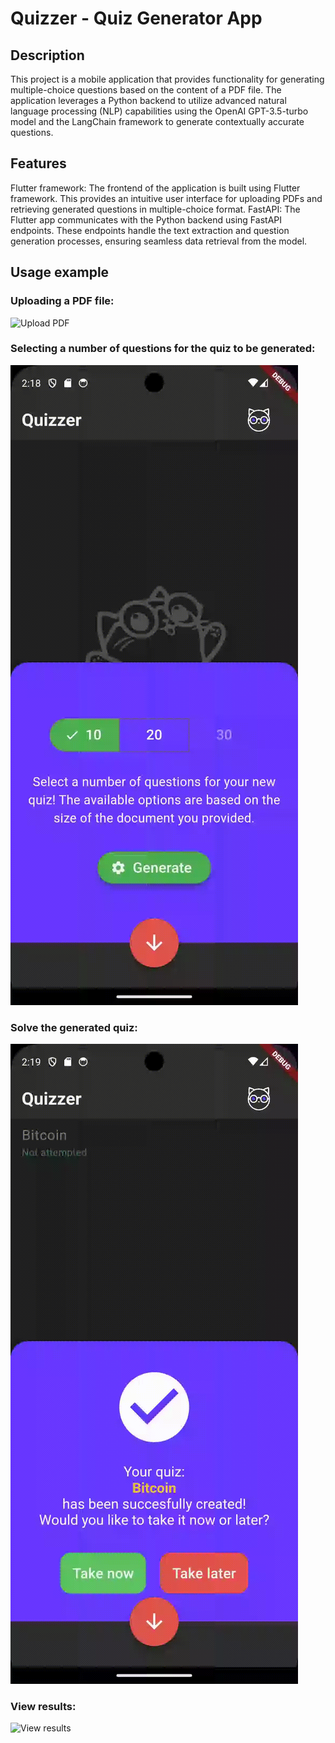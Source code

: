 # Quizzer - Quiz Generator App
## Description
This project is a mobile application that provides functionality for generating multiple-choice questions based on the content of a PDF file. 
The application leverages a Python backend to utilize advanced natural language processing (NLP) capabilities using the OpenAI GPT-3.5-turbo model and the LangChain framework to generate contextually accurate questions.

## Features
Flutter framework: The frontend of the application is built using Flutter framework. This provides an intuitive user interface for uploading PDFs and retrieving generated questions in multiple-choice format.
FastAPI: The Flutter app communicates with the Python backend using FastAPI endpoints. These endpoints handle the text extraction and question generation processes, ensuring seamless data retrieval from the model.

## Usage example
### Uploading a PDF file:
![Upload PDF](https://github.com/stearsail/Quizzer/blob/main/ragbot_app/readme_gifs/upload_file.gif)

### Selecting a number of questions for the quiz to be generated:
![Select number of questions](https://github.com/stearsail/Quizzer/blob/main/ragbot_app/readme_gifs/select_nr_questions.gif)

### Solve the generated quiz:
![Solve quiz](https://github.com/stearsail/Quizzer/blob/main/ragbot_app/readme_gifs/answer_questions.gif)

### View results:
![View results](https://github.com/stearsail/Quizzer/blob/main/ragbot_app/readme_gifs/view_quiz.gif)
